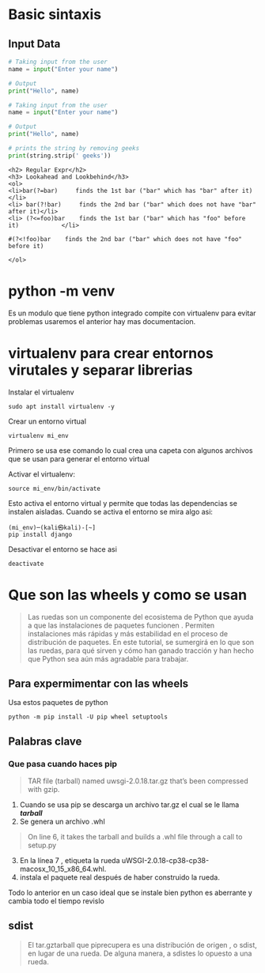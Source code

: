 # Basic sintaxis 

<h2> Input Data </h2>

```python 
# Taking input from the user
name = input("Enter your name")

# Output
print("Hello", name)


```

```python 
# Taking input from the user
name = input("Enter your name")

# Output
print("Hello", name)

# prints the string by removing geeks
print(string.strip(' geeks'))

```

```
<h2> Regular Expr</h2> 
<h3> Lookahead and Lookbehind</h3>
<ol>
<li>bar(?=bar)     finds the 1st bar ("bar" which has "bar" after it)           </li>
<li> bar(?!bar)     finds the 2nd bar ("bar" which does not have "bar" after it)</li>
<li> (?<=foo)bar    finds the 1st bar ("bar" which has "foo" before it)            </li> 
  
#(?<!foo)bar    finds the 2nd bar ("bar" which does not have "foo" before it) 
  
</ol>

```
# python -m venv 

Es un  modulo que tiene python integrado compite con virtualenv para evitar problemas usaremos el anterior hay mas documentacion.

# virtualenv para crear entornos virutales y separar librerias

Instalar el virtualenv

```
sudo apt install virtualenv -y 

```

Crear un entorno virtual

```
virtualenv mi_env 

```

Primero se usa ese comando lo cual crea una capeta con algunos archivos que se usan para generar el entorno virtual

Activar el virtualenv:

```
source mi_env/bin/activate
```


Esto activa el entorno virtual y permite que todas las dependencias se instalen aisladas. Cuando se activa el entorno se mira algo asi:

```
(mi_env)─(kali㉿kali)-[~]
pip install django

```

Desactivar el entorno se hace asi 

```
deactivate
```


# Que son las wheels y como se usan

>Las ruedas son un componente del ecosistema de Python que ayuda a que las instalaciones de paquetes funcionen . Permiten instalaciones más rápidas y más estabilidad en el proceso de distribución de paquetes. En este tutorial, se sumergirá en lo que son las ruedas, para qué sirven y cómo han ganado tracción y han hecho que Python sea aún más agradable para trabajar.


## Para expermimentar con las wheels 

Usa estos paquetes de python

```
python -m pip install -U pip wheel setuptools
```
## Palabras clave

### Que pasa cuando haces pip

> TAR file (tarball) named uwsgi-2.0.18.tar.gz that’s been compressed with gzip.

1. Cuando se usa pip se descarga un archivo tar.gz el cual se le llama ***tarball***
2. Se genera un archivo .whl
>On line 6, it takes the tarball and builds a .whl file through a call to setup.py
3. En la línea 7 , etiqueta la rueda uWSGI-2.0.18-cp38-cp38-macosx_10_15_x86_64.whl.
4.  instala el paquete real después de haber construido la rueda.

Todo lo anterior en un caso ideal que se instale bien python es aberrante y cambia todo el tiempo revislo


## sdist

> El tar.gztarball que piprecupera es una distribución de origen , o sdist, en lugar de una rueda. De alguna manera, a sdistes lo opuesto a una rueda.

